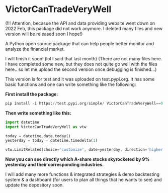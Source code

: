 # VictorCanTradeVeryWell

(!!! Attention, becasue the API and data providing website went down on 2022 Feb, this package did not work anymore. I deleted many files and new version will be released soon I hope!)

A Python open source package that can help people better monitor and analyze the financial market.

I will finish it soon! (lol I said that last month)
(There are not many files here. I have completed some new, but they does not quite go well with the files here.. so let me upload the second version once debugging is finished...)

This version is for test and it was uploaded on test.pypi.org. It has some basic functions and one can write something like the following:



**First install the package:**

```python
pip install -i https://test.pypi.org/simple/ VictorCanTradeVeryWell==0.0.2
```



**Then write something like this:**

```python
import datetime
import VictorCanTradeVeryWell as vtw

today = datetime.date.today()
yesterday = today - datetime.timedelta(1)

vtw.LimitRelated(choice='customize', date=yesterday, direction='higher', percentage=0.09).result
```

**Now you can see directly which A-share stocks skyrocketed by 9% yesterday and their corresponding industries.**



I will add many more functions & integrated strategies & demo backtesting system & a dashboard (for users to plan all things that he wants to see) and update the depository soon.
